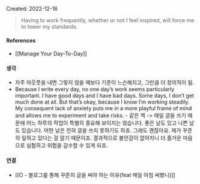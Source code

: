 Created: 2022-12-16

>Having to work frequently, whether or not I feel inspired, will force me to lower my standards.

#### References
- [[Manage Your Day-To-Day]]

#### 생각
- 자주 아웃풋을 내면 그렇지 않을 때보다 기준이 느슨해지고, 그만큼 더 창의적이 됨.
- Because I write every day, no one day’s work seems particularly important. I have good days and I have bad days. Some days, I don’t get much done at all. But that’s okay, because I know I’m working steadily. My consequent lack of anxiety puts me in a more playful frame of mind and allows me to experiment and take risks. - 같은 책 -> 매일 글을 쓰기 때문에 어느 하루의 작업이 특별히 중요해 보이지는 않습니다. 좋은 날도 있고 나쁜 날도 있습니다. 어떤 날은 전혀 글을 쓰지 못하기도 하죠. 그래도 괜찮아요. 제가 꾸준히 일하고 있다는 걸 알기 때문이죠. 결과적으로 불안감이 없어지니 더 즐거운 마음으로 실험하고 위험을 감수할 수 있게 되죠. 

#### 연결
- [[O - 블로그를 통해 꾸준히 글을 써야 하는 이유(feat 매일 아침 써봤니)]]